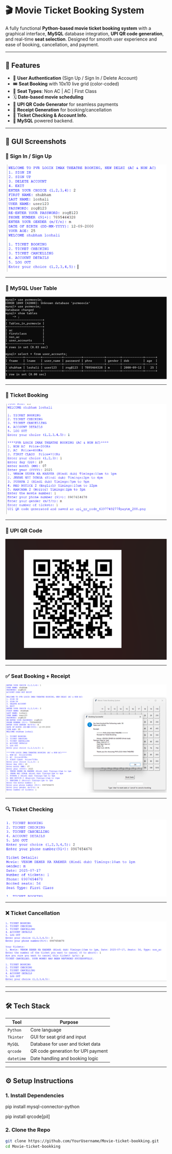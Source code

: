 # 🎬 Movie Ticket Booking System

A fully functional **Python-based movie ticket booking system** with a graphical interface, **MySQL** database integration, **UPI QR code generation**, and real-time **seat selection**. Designed for smooth user experience and ease of booking, cancellation, and payment.

---

## 🚀 Features

- 🔐 **User Authentication** (Sign Up / Sign In / Delete Account)
- 🎟️ **Seat Booking** with 10x10 live grid (color-coded)
- 💺 **Seat Types**: Non AC | AC | First Class
- 🗓️ **Date-based movie scheduling**
- 📲 **UPI QR Code Generator** for seamless payments
- 📄 **Receipt Generation** for booking/cancellation
- 🔎 **Ticket Checking & Account Info**.
- 🧾 **MySQL** powered backend.

---

## 📸 GUI Screenshots

### 🔐 Sign In / Sign Up  
![Sign In](screenshots/signin.png)

---




### 💽 MySQL User Table  
![Database](screenshots/db-user_accounts.png)

---

### 🎫 Ticket Booking  
![Ticket Booking](screenshots/ticketbooking.png)

---

### 🧾 UPI QR Code  
![QR Code](screenshots/qrcode.png)

---

### ✅ Seat Booking + Receipt  
![Seat Receipt](screenshots/setabooked.png)

---

### 🔍 Ticket Checking  
![Ticket Checking](screenshots/ticket_checking.png)

---

### ❌ Ticket Cancellation  
![Ticket Cancellation](screenshots/ticket_cancelling.png)

---


---

## 🛠️ Tech Stack

| Tool       | Purpose                            |
|------------|------------------------------------|
| `Python`   | Core language                      |
| `Tkinter`  | GUI for seat grid and input        |
| `MySQL`    | Database for user and ticket data  |
| `qrcode`   | QR code generation for UPI payment |
| `datetime` | Date handling and booking logic    |

---

## ⚙️ Setup Instructions
### 1. Install Dependencies

pip install mysql-connector-python

pip install qrcode[pil]

### 2. Clone the Repo

```bash
git clone https://github.com/YourUsername/Movie-ticket-bookking.git
cd Movie-ticket-bookking
